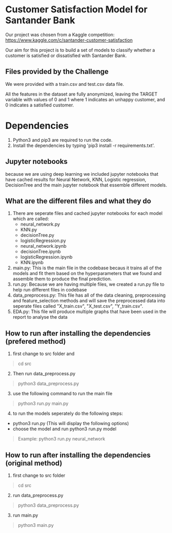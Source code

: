 # Customer Satisfaction Model for Santander Bank

Our project was chosen from a Kaggle competition: https://www.kaggle.com/c/santander-customer-satisfaction

Our aim for this project is to build a set of models to classify whether a customer is satisfied or dissatisfied with Santander Bank. 

## Files provided by the Challenge

We were provided with a train.csv and test.csv data file. 

All the features in the dataset are fully anonymized, leaving the TARGET variable with values of 0 and 1 where 1 indicates an unhappy customer, and 0 indicates a satisfied customer. 

# Dependencies
1) Python3 and pip3 are required to run the code.
2) Install the dependencies by typing 'pip3 install -r requirements.txt'.

## Jupyter notebooks
because we are using deep learning we included  jupyter notebooks that have cached results for Neural Network, KNN, Logistic regression, DecisionTree and the main jupyter notebook that essemble different models.

## What are the different files and what they do
1) There are seperate files and cached jupyter notebooks for each model which are called: 
   * neural_network.py
   * KNN.py
   * decisionTree.py
   * logisticRegression.py 
   * neural_network.ipynb 
   * decisionTree.ipynb
   * logisticRegression.ipynb
   * KNN.ipynb 
2) main.py: This is the main file in the codebase becaus it trains all of the models and fit them based on the hyperparameters that we found and assemble them to produce the final prediction.
3) run.py: Because we are having multiple files, we created a run.py file to help run different files in codebase
4) data_preprocess.py: This file has all of the data cleaning, preprocessing and feature_selection methods and will save the preprocessed data into seperate files called "X_train.csv", "X_test.csv", "Y_train.csv".
5) EDA.py: This file will produce multiple graphs that have been used in the report to analyse the data

## How to run after installing the dependencies (prefered method)

1) first change to src folder and
> cd src 
2) Then run data_preprocess.py
> python3 data_preprocess.py
3) use the following command to run the main file
> python3 run.py main.py
4) to run the models seperately do the following steps:
* python3 run.py     (This will display the following options)
* choose the model and run python3 run.py model
> Example: python3 run.py neural_network
## How to run after installing the dependencies (original method)

1) first change to src folder 
> cd src
2) run data_preprocess.py
> python3 data_preprocess.py  
3) run main.py
> python3 main.py 





